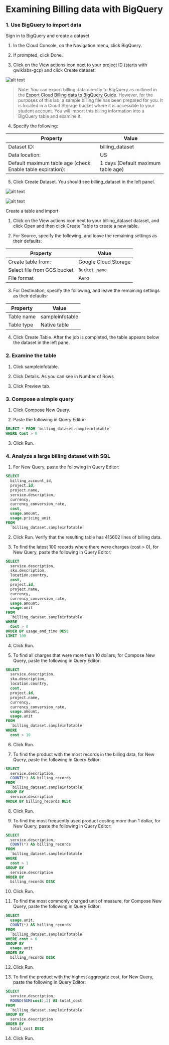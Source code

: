 # Examining Billing data with BigQuery

### 1. Use BigQuery to import data

Sign in to BigQuery and create a dataset

1. In the Cloud Console, on the Navigation menu, click BigQuery.

2. If prompted, click Done.

3. Click on the View actions icon next to your project ID (starts with qwiklabs-gcp) and click Create dataset.

![alt text](image.png)

> Note: You can export billing data directly to BigQuery as outlined in the [Export Cloud Billing data to BigQuery Guide](https://cloud.google.com/billing/docs/how-to/export-data-bigquery). However, for the purposes of this lab, a sample billing file has been prepared for you. It is located in a Cloud Storage bucket where it is accessible to your student account. You will import this billing information into a BigQuery table and examine it.

4. Specify the following:

| Property                                                   | Value                              |
| ---------------------------------------------------------- | ---------------------------------- |
| Dataset ID:                                                | billing_dataset                    |
| Data location:                                             | US                                 |
| Default maximum table age (check Enable table expiration): | 1 days (Default maximum table age) |

5. Click Create Dataset. You should see billing_dataset in the left panel.

![alt text](image-1.png)

![alt text](image-2.png)

Create a table and import

1. Click on the View actions icon next to your billing_dataset dataset, and click Open and then click Create Table to create a new table.

2. For Source, specify the following, and leave the remaining settings as their defaults:

| Property                    | Value                |
| --------------------------- | -------------------- |
| Create table from:          | Google Cloud Storage |
| Select file from GCS bucket | `Bucket name`        |
| File format                 | Avro                 |

3. For Destination, specify the following, and leave the remaining settings as their defaults:

| Property   | Value           |
| ---------- | --------------- |
| Table name | sampleinfotable |
| Table type | Native table    |

4. Click Create Table. After the job is completed, the table appears below the dataset in the left pane.

### 2. Examine the table

1. Click sampleinfotable.

2. Click Details. As you can see in Number of Rows

3. Click Preview tab.

### 3. Compose a simple query

1. Click Compose New Query.

2. Paste the following in Query Editor:

```sql
SELECT * FROM `billing_dataset.sampleinfotable`
WHERE Cost > 0
```

3. Click Run.

### 4. Analyze a large billing dataset with SQL

1. For New Query, paste the following in Query Editor:

```sql
SELECT
  billing_account_id,
  project.id,
  project.name,
  service.description,
  currency,
  currency_conversion_rate,
  cost,
  usage.amount,
  usage.pricing_unit
FROM
  `billing_dataset.sampleinfotable`
```

2. Click Run. Verify that the resulting table has 415602 lines of billing data.

3. To find the latest 100 records where there were charges (cost > 0), for New Query, paste the following in Query Editor:

```sql
SELECT
  service.description,
  sku.description,
  location.country,
  cost,
  project.id,
  project.name,
  currency,
  currency_conversion_rate,
  usage.amount,
  usage.unit
FROM
  `billing_dataset.sampleinfotable`
WHERE
  Cost > 0
ORDER BY usage_end_time DESC
LIMIT 100
```

4. Click Run.

5. To find all charges that were more than 10 dollars, for Compose New Query, paste the following in Query Editor:

```sql
SELECT
  service.description,
  sku.description,
  location.country,
  cost,
  project.id,
  project.name,
  currency,
  currency_conversion_rate,
  usage.amount,
  usage.unit
FROM
  `billing_dataset.sampleinfotable`
WHERE
  cost > 10
```

6. Click Run.

7. To find the product with the most records in the billing data, for New Query, paste the following in Query Editor:

```sql
SELECT
  service.description,
  COUNT(*) AS billing_records
FROM
  `billing_dataset.sampleinfotable`
GROUP BY
  service.description
ORDER BY billing_records DESC
```

8. Click Run.

9. To find the most frequently used product costing more than 1 dollar, for New Query, paste the following in Query Editor:

```sql
SELECT
  service.description,
  COUNT(*) AS billing_records
FROM
  `billing_dataset.sampleinfotable`
WHERE
  cost > 1
GROUP BY
  service.description
ORDER BY
  billing_records DESC
```

10. Click Run.

11. To find the most commonly charged unit of measure, for Compose New Query, paste the following in Query Editor:

```sql
SELECT
  usage.unit,
  COUNT(*) AS billing_records
FROM
  `billing_dataset.sampleinfotable`
WHERE cost > 0
GROUP BY
  usage.unit
ORDER BY
  billing_records DESC
```

12. Click Run.

13. To find the product with the highest aggregate cost, for New Query, paste the following in Query Editor:

```sql
SELECT
  service.description,
  ROUND(SUM(cost),2) AS total_cost
FROM
  `billing_dataset.sampleinfotable`
GROUP BY
  service.description
ORDER BY
  total_cost DESC
```

14. Click Run.
